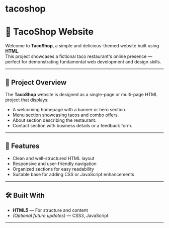 # tacoshop
# 🌮 TacoShop Website

Welcome to **TacoShop**, a simple and delicious-themed website built using **HTML**.  
This project showcases a fictional taco restaurant's online presence — perfect for demonstrating fundamental web development and design skills.

---

## 🧱 Project Overview

The **TacoShop** website is designed as a single-page or multi-page HTML project that displays:
- A welcoming homepage with a banner or hero section.
- Menu section showcasing tacos and combo offers.
- About section describing the restaurant.
- Contact section with business details or a feedback form.

---

## 🎯 Features

- Clean and well-structured HTML layout  
- Responsive and user-friendly navigation  
- Organized sections for easy readability  
- Suitable base for adding CSS or JavaScript enhancements  

---

## 🛠️ Built With

- **HTML5** — For structure and content  
- *(Optional future updates)* — CSS3, JavaScript  

---

